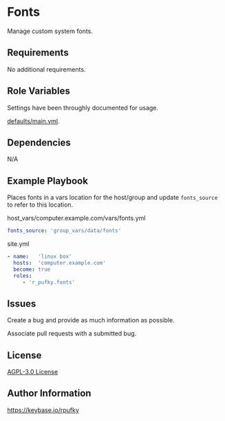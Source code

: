 # Fonts
Manage custom system fonts.

## Requirements
No additional requirements.

## Role Variables
Settings have been throughly documented for usage.

[defaults/main.yml](https://github.com/r-pufky/ansible_fonts/blob/main/defaults/main.yml).

## Dependencies
N/A

## Example Playbook
Places fonts in a vars location for the host/group and update `fonts_source` to
refer to this location.

host_vars/computer.example.com/vars/fonts.yml
``` yaml
fonts_source: 'group_vars/data/fonts'
```

site.yml
``` yaml
- name:   'linux box'
  hosts:  'computer.example.com'
  become: true
  roles:
     - 'r_pufky.fonts'
```

## Issues
Create a bug and provide as much information as possible.

Associate pull requests with a submitted bug.

## License
[AGPL-3.0 License](https://github.com/r-pufky/ansible_fonts/blob/main/LICENSE)

## Author Information
https://keybase.io/rpufky
